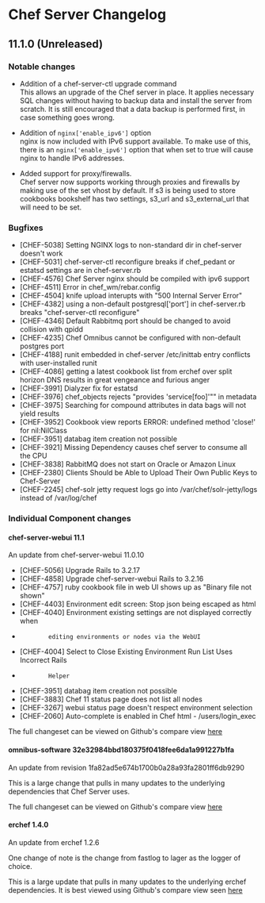 # Chef Server Changelog

## 11.1.0 (Unreleased)

### Notable changes

* Addition of a chef-server-ctl upgrade command  
This allows an upgrade of the Chef server in place. It applies necessary SQL changes without having to backup data and install the server from scratch. It is still encouraged that a data backup is performed first, in case something goes wrong.

* Addition of ```nginx['enable_ipv6']``` option  
nginx is now included with IPv6 support available. To make use of this, there is an ```nginx['enable_ipv6']``` option that when set to true will cause nginx to handle IPv6 addresses.

* Added support for proxy/firewalls.  
Chef server now supports working through proxies and firewalls by making use of the set vhost by default. If s3 is being used to store cookbooks bookshelf has two settings, s3_url and s3_external_url that will need to be set.

### Bugfixes

* [CHEF-5038] Setting NGINX logs to non-standard dir in chef-server doesn't work  
* [CHEF-5031] chef-server-ctl reconfigure breaks if chef_pedant or estatsd settings are in chef-server.rb  
* [CHEF-4576] Chef Server nginx should be compiled with ipv6 support  
* [CHEF-4511] Error in chef_wm/rebar.config  
* [CHEF-4504] knife upload interupts with "500 Internal Server Error"  
* [CHEF-4382] using a non-default postgresql['port'] in chef-server.rb breaks "chef-server-ctl reconfigure"  
* [CHEF-4346] Default Rabbitmq port should be changed to avoid collision with qpidd  
* [CHEF-4235] Chef Omnibus cannot be configured with non-default postgres port  
* [CHEF-4188] runit embedded in chef-server /etc/inittab entry conflicts with user-installed runit  
* [CHEF-4086] getting a latest cookbook list from erchef over split horizon DNS results in great vengeance and furious anger  
* [CHEF-3991] Dialyzer fix for estatsd  
* [CHEF-3976] chef_objects rejects "provides 'service[foo]'"" in metadata  
* [CHEF-3975] Searching for compound attributes in data bags will not yield results  
* [CHEF-3952] Cookbook view reports ERROR: undefined method 'close!' for nil:NilClass  
* [CHEF-3951] databag item creation not possible  
* [CHEF-3921] Missing Dependency causes chef server to consume all the CPU  
* [CHEF-3838] RabbitMQ does not start on Oracle or Amazon Linux  
* [CHEF-2380] Clients Should be Able to Upload Their Own Public Keys to Chef-Server  
* [CHEF-2245] chef-solr jetty request logs go into /var/chef/solr-jetty/logs instead of /var/log/chef  

### Individual Component changes

#### chef-server-webui 11.1

An update from chef-server-webui 11.0.10

* [CHEF-5056] Upgrade Rails to 3.2.17  
* [CHEF-4858] Upgrade chef-server-webui Rails to 3.2.16  
* [CHEF-4757] ruby cookbook file in web UI shows up as "Binary file not shown"  
* [CHEF-4403] Environment edit screen: Stop json being escaped as html  
* [CHEF-4040] Environment existing settings are not displayed correctly when
*             editing environments or nodes via the WebUI  
* [CHEF-4004] Select to Close Existing Environment Run List Uses Incorrect Rails
*             Helper  
* [CHEF-3951] databag item creation not possible  
* [CHEF-3883] Chef 11 status page does not list all nodes  
* [CHEF-3267] webui status page doesn't respect environment selection  
* [CHEF-2060] Auto-complete is enabled in Chef html - /users/login_exec  

The full changeset can be viewed on Github's compare view [here](https://github.com/opscode/chef-server-webui/compare/11.0.10...11.1)

#### omnibus-software 32e32984bbd180375f0418fee6da1a991227b1fa

An update from revision 1fa82ad5e674b1700b0a28a93fa2801ff6db9290

This is a large change that pulls in many updates to the underlying dependencies that Chef Server uses.

The full changeset can be viewed on Github's compare view [here](https://github.com/opscode/omnibus-software/compare/1fa82ad5e674b1700b0a28a93fa2801ff6db9290...32e32984bbd180375f0418fee6da1a991227b1fa)


#### erchef 1.4.0

An update from erchef 1.2.6

One change of note is the change from fastlog to lager as the logger of choice.

This is a large update that pulls in many updates to the underlying erchef dependencies. It is best viewed using Github's compare view seen [here](https://github.com/opscode/erchef/compare/1.2.6...1.4.0)

